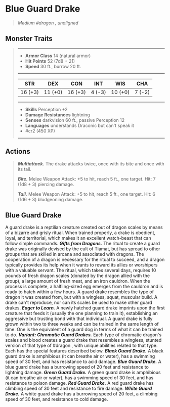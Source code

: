 # Blue Guard Drake
>*Medium #dragon , unaligned*
## Monster Traits
>___
>- **Armor Class** 14 (natural armor)
>- **Hit Points** 52 (7d8 + 21)
>- **Speed** 30 ft., burrow 20 ft.
>___
>|STR|DEX|CON|INT|WIS|CHA|
>|:---:|:---:|:---:|:---:|:---:|:---:|
>|16 (+3)|11 (+0)|16 (+3)|4 (-3)|10 (+0)|7 (-2)|
>___
>- **Skills** Perception +2
>- **Damage Resistances** lightning
>- **Senses** darkvision 60 ft., passive Perception 12
>- **Languages** understands Draconic but can't speak it
>- #cr2 (450 XP)
>___
## Actions
>***Multiattack.*** The drake attacks twice, once with its bite and once with its tail.  
>
>***Bite.*** Melee Weapon Attack: +5 to hit, reach 5 ft., one target. Hit: 7 (1d8 + 3) piercing damage.  
>
>***Tail.*** Melee Weapon Attack: +5 to hit, reach 5 ft., one target. Hit: 6 (1d6 + 3) bludgeoning damage.
## Blue Guard Drake
A guard drake is a reptilian creature created out of dragon scales by means of a bizarre and grisly ritual. When trained properly, a drake is obedient, loyal, and territorial, which makes it an excellent watch-beast that can follow simple commands.
***Gifts from Dragons.***  The ritual to create a guard drake was originally devised by the cult of Tiamat, but has spread to other groups that are skilled in arcana and associated with dragons. The cooperation of a dragon is necessary for the ritual to succeed, and a dragon typically provides its help when it wants to reward its allies or worshipers with a valuable servant.
The ritual, which takes several days, requires 10 pounds of fresh dragon scales (donated by the dragon allied with the group), a large amount of fresh meat, and an iron cauldron. When the process is complete, a halfling-sized egg emerges from the cauldron and is ready to hatch within a few hours.
A guard drake resembles the type of dragon it was created from, but with a wingless, squat, muscular build. A drake can't reproduce, nor can its scales be used to make other guard drakes.
***Eager to Learn.***  A newly hatched guard drake imprints upon the first creature that feeds it (usually the one planning to train it), establishing an aggressive but trusting bond with that individual. A guard drake is fully grown within two to three weeks and can be trained in the same length of time. One is the equivalent of a guard dog in terms of what it can be trained to do.
***Variant: Chromatic Guard Drakes.*** Each type of chromatic dragon's scales and blood creates a guard drake that resembles a wingless, stunted version of that type of #dragon , with unique abilities related to that type. Each has the special features described below.
***Black Guard Drake.***  A black guard drake is amphibious (it can breathe air or water), has a swimming speed of 30 feet, and has resistance to acid damage.
***Blue Guard Drake.***  A blue guard drake has a burrowing speed of 20 feet and resistance to lightning damage.
***Green Guard Drake.***  A green guard drake is amphibious (it can breathe air or water), has a swimming speed of 30 feet, and has resistance to poison damage.
***Red Guard Drake.***  A red guard drake has climbing speed of 30 feet and resistance to fire damage.
***White Guard Drake.***  A white guard drake has a burrowing speed of 20 feet, a climbing speed of 30 feet, and resistance to cold damage.